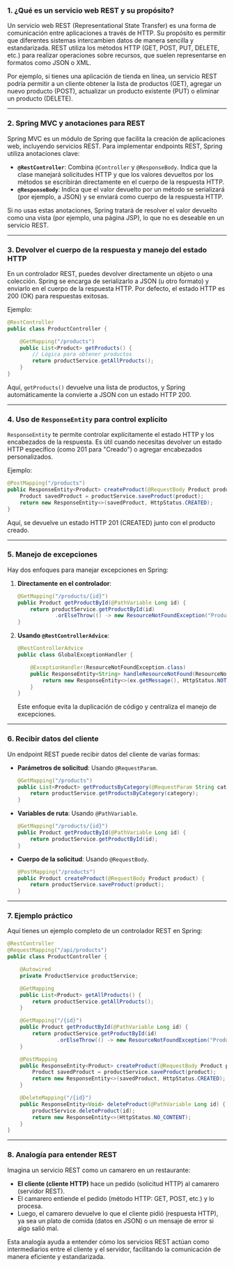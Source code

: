 ### 1. ¿Qué es un servicio web REST y su propósito?

Un servicio web REST (Representational State Transfer) es una forma de comunicación entre aplicaciones a través de HTTP. Su propósito es permitir que diferentes sistemas intercambien datos de manera sencilla y estandarizada. REST utiliza los métodos HTTP (GET, POST, PUT, DELETE, etc.) para realizar operaciones sobre recursos, que suelen representarse en formatos como JSON o XML.

Por ejemplo, si tienes una aplicación de tienda en línea, un servicio REST podría permitir a un cliente obtener la lista de productos (GET), agregar un nuevo producto (POST), actualizar un producto existente (PUT) o eliminar un producto (DELETE).

---

### 2. Spring MVC y anotaciones para REST

Spring MVC es un módulo de Spring que facilita la creación de aplicaciones web, incluyendo servicios REST. Para implementar endpoints REST, Spring utiliza anotaciones clave:

- **`@RestController`**: Combina `@Controller` y `@ResponseBody`. Indica que la clase manejará solicitudes HTTP y que los valores devueltos por los métodos se escribirán directamente en el cuerpo de la respuesta HTTP.
- **`@ResponseBody`**: Indica que el valor devuelto por un método se serializará (por ejemplo, a JSON) y se enviará como cuerpo de la respuesta HTTP.

Si no usas estas anotaciones, Spring tratará de resolver el valor devuelto como una vista (por ejemplo, una página JSP), lo que no es deseable en un servicio REST.

---

### 3. Devolver el cuerpo de la respuesta y manejo del estado HTTP

En un controlador REST, puedes devolver directamente un objeto o una colección. Spring se encarga de serializarlo a JSON (u otro formato) y enviarlo en el cuerpo de la respuesta HTTP. Por defecto, el estado HTTP es 200 (OK) para respuestas exitosas.

Ejemplo:
```java
@RestController
public class ProductController {

    @GetMapping("/products")
    public List<Product> getProducts() {
        // Lógica para obtener productos
        return productService.getAllProducts();
    }
}
```
Aquí, `getProducts()` devuelve una lista de productos, y Spring automáticamente la convierte a JSON con un estado HTTP 200.

---

### 4. Uso de `ResponseEntity` para control explícito

`ResponseEntity` te permite controlar explícitamente el estado HTTP y los encabezados de la respuesta. Es útil cuando necesitas devolver un estado HTTP específico (como 201 para "Creado") o agregar encabezados personalizados.

Ejemplo:
```java
@PostMapping("/products")
public ResponseEntity<Product> createProduct(@RequestBody Product product) {
    Product savedProduct = productService.saveProduct(product);
    return new ResponseEntity<>(savedProduct, HttpStatus.CREATED);
}
```
Aquí, se devuelve un estado HTTP 201 (CREATED) junto con el producto creado.

---

### 5. Manejo de excepciones

Hay dos enfoques para manejar excepciones en Spring:

1. **Directamente en el controlador**:
   ```java
   @GetMapping("/products/{id}")
   public Product getProductById(@PathVariable Long id) {
       return productService.getProductById(id)
               .orElseThrow(() -> new ResourceNotFoundException("Product not found"));
   }
   ```

2. **Usando `@RestControllerAdvice`**:
   ```java
   @RestControllerAdvice
   public class GlobalExceptionHandler {

       @ExceptionHandler(ResourceNotFoundException.class)
       public ResponseEntity<String> handleResourceNotFound(ResourceNotFoundException ex) {
           return new ResponseEntity<>(ex.getMessage(), HttpStatus.NOT_FOUND);
       }
   }
   ```
   Este enfoque evita la duplicación de código y centraliza el manejo de excepciones.

---

### 6. Recibir datos del cliente

Un endpoint REST puede recibir datos del cliente de varias formas:

- **Parámetros de solicitud**: Usando `@RequestParam`.
  ```java
  @GetMapping("/products")
  public List<Product> getProductsByCategory(@RequestParam String category) {
      return productService.getProductsByCategory(category);
  }
  ```

- **Variables de ruta**: Usando `@PathVariable`.
  ```java
  @GetMapping("/products/{id}")
  public Product getProductById(@PathVariable Long id) {
      return productService.getProductById(id);
  }
  ```

- **Cuerpo de la solicitud**: Usando `@RequestBody`.
  ```java
  @PostMapping("/products")
  public Product createProduct(@RequestBody Product product) {
      return productService.saveProduct(product);
  }
  ```

---

### 7. Ejemplo práctico

Aquí tienes un ejemplo completo de un controlador REST en Spring:

```java
@RestController
@RequestMapping("/api/products")
public class ProductController {

    @Autowired
    private ProductService productService;

    @GetMapping
    public List<Product> getAllProducts() {
        return productService.getAllProducts();
    }

    @GetMapping("/{id}")
    public Product getProductById(@PathVariable Long id) {
        return productService.getProductById(id)
                .orElseThrow(() -> new ResourceNotFoundException("Product not found"));
    }

    @PostMapping
    public ResponseEntity<Product> createProduct(@RequestBody Product product) {
        Product savedProduct = productService.saveProduct(product);
        return new ResponseEntity<>(savedProduct, HttpStatus.CREATED);
    }

    @DeleteMapping("/{id}")
    public ResponseEntity<Void> deleteProduct(@PathVariable Long id) {
        productService.deleteProduct(id);
        return new ResponseEntity<>(HttpStatus.NO_CONTENT);
    }
}
```

---

### 8. Analogía para entender REST

Imagina un servicio REST como un camarero en un restaurante:

- **El cliente (cliente HTTP)** hace un pedido (solicitud HTTP) al camarero (servidor REST).
- El camarero entiende el pedido (método HTTP: GET, POST, etc.) y lo procesa.
- Luego, el camarero devuelve lo que el cliente pidió (respuesta HTTP), ya sea un plato de comida (datos en JSON) o un mensaje de error si algo salió mal.

Esta analogía ayuda a entender cómo los servicios REST actúan como intermediarios entre el cliente y el servidor, facilitando la comunicación de manera eficiente y estandarizada.